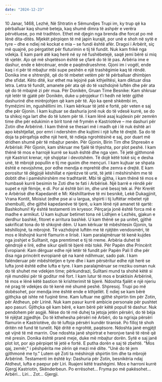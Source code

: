 ```yaml
---
date: "2024-12-23"
---
```

10 Janar, 1468, Lezhë, Në Shtratin e Sëmundjes
Trupi im, ky trup që ka përballuar kaq shumë beteja, kaq shumë dimra të ashpër e verëra përvëluese, po më tradhton. Ethet më djegin nga brenda dhe forcat po më lënë dita-ditës. Mjekët përpiqen të më japin kurajë, por unë e shoh në sytë e tyre – dhe e ndiej në kockat e mia – se fundi është afër. Dragoi i Arbërit, siç më quajnë, po përgatitet për fluturimin e tij të fundit.
Nuk kam frikë nga vdekja. E kam parë atë kaq herë në sy në fushëbetejë, saqë jemi bërë si miq të vjetër. Ajo që më shqetëson është se çfarë do të lë pas. Arbëria ime e dashur, ende e kërcënuar, ende e paqëndrueshme. Gjoni im i vogël, ende kaq i ri për të mbajtur mbi supe peshën e një trashëgimie kaq të rëndë. Donika ime e shtrenjtë, që do të mbetet vetëm për të përballuar dhimbjen dhe sfidat.
Këto ditë, kur ethet ma lejojnë pak kthjelltësi, kam diktuar disa letra. Letra të fundit, amanete për ata që do të vazhdojnë luftën dhe për ata që do të mbajnë zi për mua.
Për Donikën, Gruan Time Besnike:
Kam shkruar një letër të gjatë për Donikën, duke u përpjekur t'i hedh në letër gjithë dashurinë dhe mirënjohjen që kam për të. Ajo ka qenë shkëmbi im, frymëzimi im, ngushëllimi im. I kam kërkuar të jetë e fortë, për veten e saj dhe për Gjonin. I kam kujtuar se dashuria jonë nuk do të vdesë kurrë, se do ta shikoj nga lart dhe do të lutem për të. I kam lënë asaj kujdesin për zemrën time dhe për edukimin e birit tonë në frymën e Kastriotëve – me dashuri për Zotin dhe Arbërinë. I kam thënë se thesari më i madh që i lë nuk është ari apo kështjellat, por emri i ndershëm dhe kujtimi i një lufte të drejtë. Sa do të doja ta përqafoja edhe një herë, të ndieja ngrohtësinë e saj, por duart më dridhen shumë për të mbajtur penën.
Për Gjonin, Birin Tim dhe Shpresën e Arbërisë:
Për Gjonin, kam shkruar me fjalë të thjeshta, por plot peshë. I kam thënë të mos e harrojë kurrë se kush është dhe nga vjen. Të jetë gjithmonë një Kastriot krenar, një shqiptar i devotshëm. Të dojë këtë tokë siç e desha unë, të mbrojë popullin e tij me guxim dhe mençuri. I kam kujtuar se shpata është e nevojshme, por edhe mendja e mprehtë dhe zemra e drejtë. E kam porositur të dëgjojë këshillat e njerëzve të urtë, të jetë i mëshirshëm me të dobtit dhe i pamëshirshëm me tradhtarët. Mbi të gjitha, i kam thënë të mos e humbasë kurrë besimin te Zoti dhe te fati i Arbërisë. Një barrë e rëndë për supet e një fëmije, e di. Por ai është biri im, dhe unë besoj tek ai.
Për Krerët e Arbërisë dhe Kapedanët e Mi:
Këshilltarëve të mi besnikë, Lekë Dukagjinit, Vrana Kontit, Moisiut (edhe pse ai u largua, shpirti i tij luftëtar mbetet një shembull), dhe gjithë kapedanëve të tjerë, u kam lënë një amanet të qartë: Bashkohuni! Ky është testamenti im kryesor. Përçarja jonë është forca më e madhe e armikut. U kam kujtuar betimet tona në Lidhjen e Lezhës, gjakun e derdhur bashkë, fitoret e arritura bashkë. U kam thënë se pa unitet, gjithë sakrificat tona do të shkojnë dëm. U kam kërkuar të mbështesin Gjonin, ta këshillojnë, ta mbrojnë. Të vazhdojnë luftën me të njëjtën vendosmëri, të mos e lëshojnë kurrë flamurin e lirisë. I kam paralajmëruar të kenë kujdes nga joshjet e Sulltanit, nga premtimet e tij të rreme. Arbëria duhet të qëndrojë e lirë, edhe sikur qielli të bjerë mbi tokë.
Për Papën dhe Princërit Evropianë:
Kam dërguar edhe një letër të fundit për Papën Pali II dhe për disa nga princërit evropianë që na kanë ndihmuar, sado pak. I kam falënderuar për mbështetjen e tyre dhe i kam përsëritur edhe një herë se lufta jonë është edhe lufta e tyre. I kam paralajmëruar se rreziku osman nuk do të shuhet me vdekjen time; përkundrazi, Sulltani mund ta shohë këtë si një mundësi për të goditur më fort. I kam lutur të mos e braktisin Arbërinë, të mos e lënë këtë bastion të krishterimit të bjerë. Ndoshta fjalët e një njeriu në prag të vdekjes do të kenë më shumë peshë. Shpresoj.
Trupi po më dobësohet, por mendja ime është ende e kthjellët. E ndiej se kam bërë gjithçka që ishte në fuqinë time. Kam luftuar me gjithë shpirtin tim për Zotin, për Atdheun, për Lirinë. Nuk kam pasur kurrë ambicie personale për pushtet apo pasuri. Gjithçka që kam bërë, e kam bërë për këtë popull të dashur.
Nuk pendohem për asgjë. Nëse do të më duhej ta jetoja jetën përsëri, do të bëja të njëjtat zgjedhje. Do të kthehesha përsëri në Arbëri, do ta ngrisja përsëri flamurin e Kastriotëve, do të luftoja përsëri kundër tiranisë.
Po filloj të shoh dritën në fund të tunelit. Një dritë e ngrohtë, paqësore. Ndoshta janë engjëjt që vijnë të më marrin. Ose ndoshta janë shpirtrat e heronjve tanë të rënë që më presin.
Donika është pranë meje, duke më mbajtur dorën. Sytë e saj janë plot lot, por ajo përpiqet të jetë e fortë. E putha dorën e saj të zbehtë. "Mos qaj, zemër," i pëshpërita me zërin që mezi më dilte. "Unë do të jem gjithmonë me ty."
Lutem që Zoti ta mëshirojë shpirtin tim dhe ta mbrojë Arbërinë.
Testamenti im është ky: Dashuria për Zotin, besnikëria ndaj Atdheut, lufta e paepur për Liri.
Ruajeni këtë trashëgimi. Mos e harroni kurrë Gjergj Kastriotin, Skënderbeun.
Po errësohet... Fryma po më pakësohet...
Arbëri... Liri... Zot...
Gjergji.